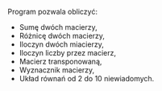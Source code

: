 Program pozwala obliczyć:
- Sumę dwóch macierzy,
- Różnicę dwóch macierzy,
- Iloczyn dwóch miacierzy,
- Iloczyn liczby przez macierz,
- Macierz transponowaną,
- Wyznacznik macierzy,
- Układ równań od 2 do 10 niewiadomych.

